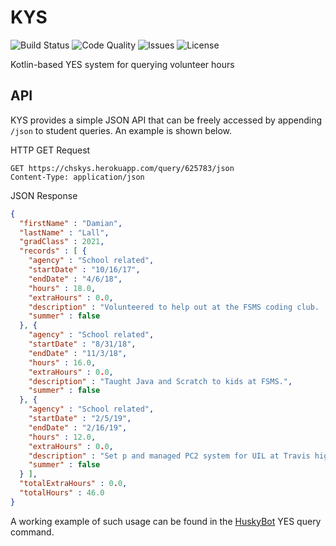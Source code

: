 # KYS
![Build Status](https://img.shields.io/travis/PotatoCurry/KYS.svg)
![Code Quality](https://img.shields.io/codacy/grade/e80c52878b2b4e40a4ac96cfac27d609.svg)
![Issues](https://img.shields.io/github/issues/PotatoCurry/KYS.svg)
![License](https://img.shields.io/github/license/PotatoCurry/KYS.svg)

Kotlin-based YES system for querying volunteer hours

## API
KYS provides a simple JSON API that can be freely accessed by appending `/json` to student queries.
An example is shown below.

HTTP GET Request
```http request
GET https://chskys.herokuapp.com/query/625783/json
Content-Type: application/json
```
JSON Response
```json
{
  "firstName" : "Damian",
  "lastName" : "Lall",
  "gradClass" : 2021,
  "records" : [ {
    "agency" : "School related",
    "startDate" : "10/16/17",
    "endDate" : "4/6/18",
    "hours" : 18.0,
    "extraHours" : 0.0,
    "description" : "Volunteered to help out at the FSMS coding club.  Tought studetnts Java and helped them rite programs.",
    "summer" : false
  }, {
    "agency" : "School related",
    "startDate" : "8/31/18",
    "endDate" : "11/3/18",
    "hours" : 16.0,
    "extraHours" : 0.0,
    "description" : "Taught Java and Scratch to kids at FSMS.",
    "summer" : false
  }, {
    "agency" : "School related",
    "startDate" : "2/5/19",
    "endDate" : "2/16/19",
    "hours" : 12.0,
    "extraHours" : 0.0,
    "description" : "Set p and managed PC2 system for UIL at Travis high school.",
    "summer" : false
  } ],
  "totalExtraHours" : 0.0,
  "totalHours" : 46.0
}
```

A working example of such usage can be found in the [HuskyBot](https://github.com/PotatoCurry/HuskyBot) YES query command.
